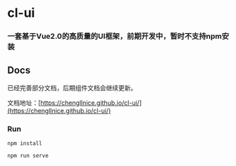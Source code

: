 # cl-ui

### 一套基于Vue2.0的高质量的UI框架，前期开发中，暂时不支持npm安装

## Docs

已经完善部分文档，后期组件文档会继续更新。

文档地址：[https://chengllnice.github.io/cl-ui/](https://chengllnice.github.io/cl-ui/)


### Run
```
npm install

npm run serve
```


